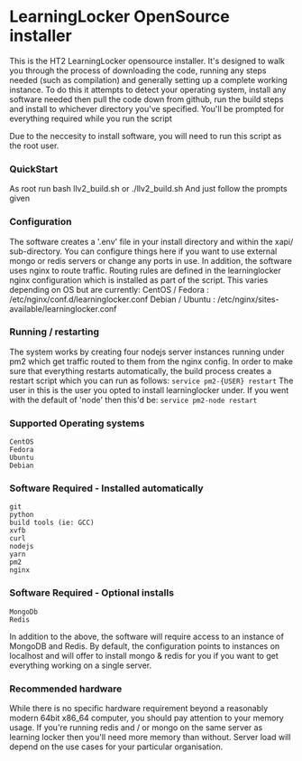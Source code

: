 # LearningLocker OpenSource installer

This is the HT2 LearningLocker opensource installer. It's designed to walk you through the process of 
downloading the code, running any steps needed (such as compilation) and generally setting up a complete 
working instance. To do this it attempts to detect your operating system, install any software needed
then pull the code down from github, run the build steps and install to whichever directory you've 
specified. You'll be prompted for everything required while you run the script 

Due to the neccesity to install software, you will need to run this script as the root user.


### QuickStart
As root run
	bash llv2_build.sh
		or
	./llv2_build.sh
And just follow the prompts given


### Configuration
The software creates a '.env' file in your install directory and within the xapi/ sub-directory. You can
configure things here if you want to use external mongo or redis servers or change any ports in use.
In addition, the software uses nginx to route traffic. Routing rules are defined in the learninglocker 
nginx configuration which is installed as part of the script. This varies depending on OS but are 
currently:
	CentOS / Fedora : /etc/nginx/conf.d/learninglocker.conf
	Debian / Ubuntu : /etc/nginx/sites-available/learninglocker.conf


### Running / restarting
The system works by creating four nodejs server instances running under pm2 which get traffic routed 
to them from the nginx config. In order to make sure that everything restarts automatically, the build 
process creates a restart script which you can run as follows:
	`service pm2-{USER} restart`
The user in this is the user you opted to install learninglocker under. If you went with the default of
'node' then this'd be:
	`service pm2-node restart`


### Supported Operating systems
	CentOS
	Fedora
	Ubuntu
	Debian

### Software Required - Installed automatically
	git
	python
	build tools (ie: GCC)
	xvfb
	curl
	nodejs
	yarn
	pm2
	nginx

### Software Required - Optional installs
	MongoDb
	Redis

In addition to the above, the software will require access to an instance of MongoDB and Redis. By default, 
the configuration points to instances on localhost and will offer to install mongo & redis for you if you
want to get everything working on a single server.


### Recommended hardware
While there is no specific hardware requirement beyond a reasonably modern 64bit x86_64 computer, you should
pay attention to your memory usage. If you're running redis and / or mongo on the same server as learning 
locker then you'll need more memory than without. Server load will depend on the use cases for your particular
organisation.
